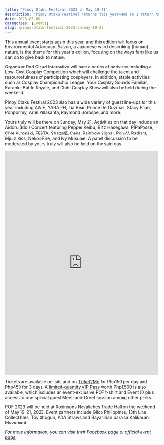```yaml
---
title: "Pinoy Otaku Festival 2023 on May 19-21"
description: "Pinoy Otaku Festival returns this year—and so I return to Supernova(liches) to moderate a panel discussion."
date: 2023-05-09
categories: [Events]
slug: /pinoy-otaku-festival-2023-on-may-19-21
---
```


This annual event starts again this year, and this edition will focus on Environmental Advocacy. _Shizen_, a Japanese word describing (human) nature, is the theme for this year's edition, focusing on the ways fans like us can do to give back to nature.

Organizer Red Cloud Interactive will host a series of activities including a Low-Cost Cosplay Competition which will challenge the talent and resourcefulness of participating cosplayers. In addition, staple activities such as Cosplay Championship League, Your Cosplay Sounds Familiar, Karaoke Battle Royale, and Chibi Cosplay Show will also be held during the weekend.

Pinoy Otaku Festival 2023 also has a wide variety of guest line-ups for this year including AWIE, YARA PH, Lia Bear, Prince De Guzman, Stacy Phan, Ponponmy, Ariel Villasanta, Raymond Gorospe, and more.

Yours truly will be there on Sunday, May 21. Activities on that day include an Aidoru (Idol) Concert featuring Pepper Keibu, Blitz Hasegawa, PiPaPosse, Chie Kurosaki, FESTA, Shazu姫, Cess, Rainbow Signal, Poly-V, Radiant, Mju:z Kiss, Neko✩Fire, and Ivy Musume. A panel discussion to be moderated by yours truly will also be held on the said day.

<iframe src="https://www.facebook.com/plugins/post.php?href=https%3A%2F%2Fwww.facebook.com%2Fphoto.php%3Ffbid%3D778878227144185%26set%3Da.724396219259053%26type%3D3&amp;show_text=true&amp;width=500" width="500" height="734" style="border:none;overflow:hidden" scrolling="no" frameborder="0" allowfullscreen="true" allow="autoplay; clipboard-write; encrypted-media; picture-in-picture; web-share"></iframe>

Tickets are available on-site and on [Ticket2Me](https://ticket2me.net/e/36831) for Php150 per day and Php450 for 3 days. A [limited-quantity VIP Pass](https://ticket2me.net/e/36834) worth Php1,500 is also available, which includes an event-exclusive POF t-shirt and Event ID plus access to one special guest Meet-and-Greet session among other perks.

POF 2023 will be held at Robinsons Novaliches Trade Hall on the weekend of May 19-21, 2023. Event partners include Glico Philippines, 13th Line Collectibles, Toy Shogun, ADA Straws and Bayanihan para sa Kalikasan Movement.

_For more information, you can visit their [Facebook page](https://www.facebook.com/pinoyotakufestival) or [official event page](https://www.facebook.com/events/1089806321901021)._
